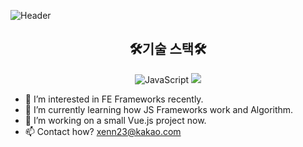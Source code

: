 ![Header](https://capsule-render.vercel.app/api?type=waving&section=header&fontSize=90&animation=fadeIn&height=300&width=&text=YENA%20KWON&fontAlign=50&fontAlignY=40&color=gradient)
<h2 align="center">🛠기술 스택🛠</h2>
<p align='center'>
  <img alt="JavaScript" src ="https://img.shields.io/badge/HTML5-F7DF1E.svg?&style=for-the-badge&logo=5&logoColor=white"/>
  <a href="#demo">
    <img src="https://img.shields.io/badge/DEMO%20-%234FC08D.svg?&style=for-the-badge&&logoColor=white"/>
  </a>
</p>

- 👀 I’m interested in FE Frameworks recently.
- 🌱 I’m currently learning how JS Frameworks work and Algorithm.
- 💞️ I’m working on a small Vue.js project now.
- 📫 Contact how? xenn23@kakao.com

<!---
Hazae/Hazae is a ✨ special ✨ repository because its `README.md` (this file) appears on your GitHub profile.
You can click the Preview link to take a look at your changes.
--->
